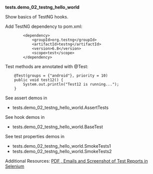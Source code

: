**tests.demo_02_testng_hello_world**

Show basics of TestNG hooks.

Add TestNG dependency to pom.xml:
```
        <dependency>
            <groupId>org.testng</groupId>
            <artifactId>testng</artifactId>
            <version>6.8</version>
            <scope>test</scope>
        </dependency>
```   
     
Test methods are annotated with @Test:
```
    @Test(groups = {"android"}, priority = 10)
    public void test12() {
        System.out.println("Test12 is running...");
    }
```

See assert demos in
- tests.demo_02_testng_hello_world.AssertTests

See hook demos in
- tests.demo_02_testng_hello_world.BaseTest

See test properties demos in
- tests.demo_02_testng_hello_world.SmokeTests1
- tests.demo_02_testng_hello_world.SmokeTests2

Additional Resources:
[PDF , Emails and Screenshot of Test Reports in Selenium](http://www.guru99.com/pdf-emails-and-screenshot-of-test-reports-in-selenium.html)